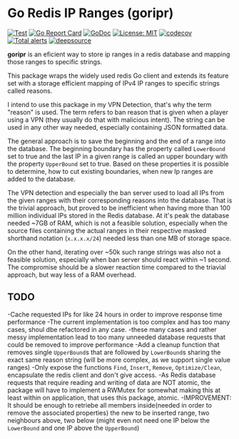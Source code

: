 # Go Redis IP Ranges (goripr)

[![Test](https://github.com/jxsl13/goripr/workflows/Test/badge.svg)](https://github.com/jxsl13/goripr/actions) [![Go Report Card](https://goreportcard.com/badge/github.com/jxsl13/goripr)](https://goreportcard.com/report/github.com/jxsl13/goripr) [![GoDoc](https://godoc.org/github.com/jxsl13/goripr?status.svg)](https://godoc.org/github.com/jxsl13/goripr) [![License: MIT](https://img.shields.io/badge/License-MIT-blue.svg)](https://opensource.org/licenses/MIT) [![codecov](https://codecov.io/gh/jxsl13/goripr/branch/master/graph/badge.svg)](https://codecov.io/gh/jxsl13/goripr) [![Total alerts](https://img.shields.io/lgtm/alerts/g/jxsl13/goripr.svg?logo=lgtm&logoWidth=18)](https://lgtm.com/projects/g/jxsl13/goripr/alerts/) [![deepsource](https://static.deepsource.io/deepsource-badge-light.svg)](https://deepsource.io/gh/jxsl13/goripr/)

**goripr** is an eficient way to store ip ranges in a redis database and mapping those ranges to specific strings.

This package wraps the widely used redis Go client and extends its feature set with a storage efficient mapping of IPv4 IP ranges to specific strings called reasons.

I intend to use this package in my VPN Detection, that's why the term "reason" is used.
The term refers to ban reason that is given when a player using a VPN (they usually do that with malicious intent).
The string can be used in any other way needed, especially containing JSON formatted data.

The general approach is to save the beginning and the end of a range into the database.
The beginning boundary has the property called `LowerBound` set to true and the last IP in a given range is called an upper boundary with the property `UpperBound` set to true.
Based on these properties it is possible to determine, how to cut existing boundaries, when new Ip ranges are added to the database.

The VPN detection and especially the ban server used to load all IPs from the given ranges with their corresponding reasons into the database. That is the trivial approach, but proved to be inefficient when having more than 100 million individual IPs stored in the Redis database. At it's peak the database needed ~7GB of RAM, which is not a feasible solution, especially when the source files containing the actual ranges in their respective masked shorthand notation (`x.x.x.x/24`) needed less than one MB of storage space.

On the other hand, iterating over ~50k such range strings was also not a feasible solution, especially when ban server should react within ~1 second.
The compromise should be a slower reaction time compared to the triavial approach, but way less of a RAM overhead.

## TODO

 -Cache requested IPs for like 24 hours in order to improve response time performance
 -The current implementation is too complex and has too many cases, shoul dbe refactored in any case.
 -these many cases and rather messy implementation lead to too many unneeded database requests that could be removed to improve performance
 -Add a cleanup function that removes single `UpperBound`s that are followed by `LowerBound`s sharing the exact same reason string (will be more complex, as we support single value ranges)
 -Only expose the functions `Find`, `Insert`, `Remove`, `Optimize/Clean`, encapsulate the redis client and don't give access.
 -As Redis database requests that require reading and writing of data are NOT atomic, the package will have to implement a RWMutex for somewhat making this at least within on application, that uses this package, atomic.
 -IMPROVEMENT: It should be enough to retriebe all members inside(needed in order to remove the associated properties) the new to be inserted range, two neighbours above, two below (might even not need one IP below the `LowerBound` and one IP above the `UpperBound`)
